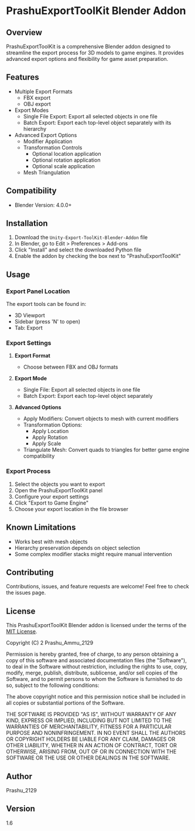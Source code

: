 # PrashuExportToolKit Blender Addon


## Overview

PrashuExportToolKit is a comprehensive Blender addon designed to streamline the export process for 3D models to game engines. It provides advanced export options and flexibility for game asset preparation.

## Features

- Multiple Export Formats
  - FBX export
  - OBJ export
- Export Modes
  - Single File Export: Export all selected objects in one file
  - Batch Export: Export each top-level object separately with its hierarchy
- Advanced Export Options
  - Modifier Application
  - Transformation Controls
    - Optional location application
    - Optional rotation application
    - Optional scale application
  - Mesh Triangulation

## Compatibility

- Blender Version: 4.0.0+

## Installation

1. Download the `Unity-Export-ToolKit-Blender-Addon` file
2. In Blender, go to Edit > Preferences > Add-ons
3. Click "Install" and select the downloaded Python file
4. Enable the addon by checking the box next to "PrashuExportToolKit"

## Usage

### Export Panel Location
The export tools can be found in:
- 3D Viewport
- Sidebar (press 'N' to open)
- Tab: Export

### Export Settings

1. **Export Format**
   - Choose between FBX and OBJ formats
   
2. **Export Mode**
   - Single File: Export all selected objects in one file
   - Batch Export: Export each top-level object separately

3. **Advanced Options**
   - Apply Modifiers: Convert objects to mesh with current modifiers
   - Transformation Options:
     - Apply Location
     - Apply Rotation
     - Apply Scale
   - Triangulate Mesh: Convert quads to triangles for better game engine compatibility

### Export Process

1. Select the objects you want to export
2. Open the PrashuExportToolKit panel
3. Configure your export settings
4. Click "Export to Game Engine"
5. Choose your export location in the file browser

## Known Limitations

- Works best with mesh objects
- Hierarchy preservation depends on object selection
- Some complex modifier stacks might require manual intervention

## Contributing

Contributions, issues, and feature requests are welcome! Feel free to check the issues page.

## License

This PrashuExportToolKit Blender addon is licensed under the terms of the [MIT License](https://opensource.org/licenses/MIT).

Copyright (C) 2  Prashu_Ammu_2129

Permission is hereby granted, free of charge, to any person obtaining a copy of this software and associated documentation files (the "Software"), to deal in the Software without restriction, including the rights to use, copy, modify, merge, publish, distribute, sublicense, and/or sell copies of the Software, and to permit persons to whom the Software is furnished to do so, subject to the following conditions:

The above copyright notice and this permission notice shall be included in all copies or substantial portions of the Software.

THE SOFTWARE IS PROVIDED "AS IS", WITHOUT WARRANTY OF ANY KIND, EXPRESS OR IMPLIED, INCLUDING BUT NOT LIMITED TO THE WARRANTIES OF MERCHANTABILITY, FITNESS FOR A PARTICULAR PURPOSE AND NONINFRINGEMENT. IN NO EVENT SHALL THE AUTHORS OR COPYRIGHT HOLDERS BE LIABLE FOR ANY CLAIM, DAMAGES OR OTHER LIABILITY, WHETHER IN AN ACTION OF CONTRACT, TORT OR OTHERWISE, ARISING FROM, OUT OF OR IN CONNECTION WITH THE SOFTWARE OR THE USE OR OTHER DEALINGS IN THE SOFTWARE.


## Author

Prashu_2129

## Version

1.6
